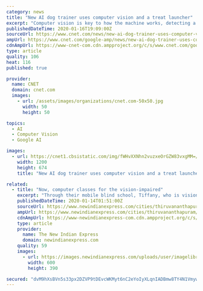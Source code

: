 ```yaml
---
category: news
title: "New AI dog trainer uses computer vision and a treat launcher"
excerpt: "Computer vision is key to how the machine works, detecting a dog's comportment in real time to tune its delivery of rewards to reinforce desired behavior. It remains to be seen how well it can approximate the experience of a skilled human trainer, though SF SPCA says it will soon release a peer-reviewed case study on how the machine worked with ..."
publishedDateTime: 2020-01-16T19:09:00Z
sourceUrl: https://www.cnet.com/news/new-ai-dog-trainer-uses-computer-vision-and-a-treat-launcher/
ampUrl: https://www.cnet.com/google-amp/news/new-ai-dog-trainer-uses-computer-vision-and-a-treat-launcher/
cdnAmpUrl: https://www-cnet-com.cdn.ampproject.org/c/s/www.cnet.com/google-amp/news/new-ai-dog-trainer-uses-computer-vision-and-a-treat-launcher/
type: article
quality: 106
heat: 116
published: true

provider:
  name: CNET
  domain: cnet.com
  images:
    - url: /assets/images/organizations/cnet.com-50x50.jpg
      width: 50
      height: 50

topics:
  - AI
  - Computer Vision
  - Google AI

images:
  - url: https://cnet1.cbsistatic.com/img/fWHvXXNhn2vuzxeOrGZW83vxgMM=/2020/01/16/54bce4bf-92df-44da-bf91-3e172ee7f65e/sf-pcs-image.png
    width: 1200
    height: 674
    title: "New AI dog trainer uses computer vision and a treat launcher"

related:
  - title: "Now, computer classes for the vision-impaired"
    excerpt: "Through their mobile blind school, Tiffany, who is vision-impaired herself, is now providing computer training with the aim of getting people placed in IT companies. With the aim of empowering more visually-impaired people so that they can contribute to the society, Jyothirgamaya Foundation in association with Wecreatelives, an organisation ..."
    publishedDateTime: 2020-01-14T01:51:00Z
    sourceUrl: https://www.newindianexpress.com/cities/thiruvananthapuram/2020/jan/14/now-computer-classes-for-the-vision-impaired-2089132.html
    ampUrl: https://www.newindianexpress.com/cities/thiruvananthapuram/2020/jan/14/now-computer-classes-for-the-vision-impaired-2089132.amp
    cdnAmpUrl: https://www-newindianexpress-com.cdn.ampproject.org/c/s/www.newindianexpress.com/cities/thiruvananthapuram/2020/jan/14/now-computer-classes-for-the-vision-impaired-2089132.amp
    type: article
    provider:
      name: The New Indian Express
      domain: newindianexpress.com
    quality: 59
    images:
      - url: https://images.newindianexpress.com/uploads/user/imagelibrary/2020/1/14/w600X390/Now.jpg
        width: 600
        height: 390

secured: "dvM9hXsBVn5s33px2DZVP9tDEvcWKMyt6nC2eYoIyXLqnIADBmw8TY4N1Vmyw1GkvbOCgEBAoxyp2Rp89NCFQPs6MrOjeHZI93Nw9dzkb2EE2YefhnJ1vDSSVtSymxrhjMR4FzCZX6U2ALe/iaGCk6+GT7rAzGhSr3d9buRk9tYN3i1LHAerM8CrwS4UL0uPooL9I4EpICKtfB6mSxJ6B4sRrHnfsePUiM4k7HIgDf31qB76++cc3d4v2CHSAdsp9opsr+Z+eElHQ5AT3dZ/urRT5tXaTcMbWg1BdJ7U88ExQcVPQkEHcfvpnz6NV2MVovHmlcl+AWEripkYE8vZVIDAK+R92Xe19j0/y7JY/zgeDTCetN6fJGUv0PFpTqew+BQuedwjbij/z1xua+jnGWp/tWnbde4wO2upQUmauEZ9M68Ua69Uw/vVdrLG2HWIQ78GdJ5DhHr0DLKQnyitdw==;SaP4zkOB7+erDRuLOtRU9g=="
---
```


